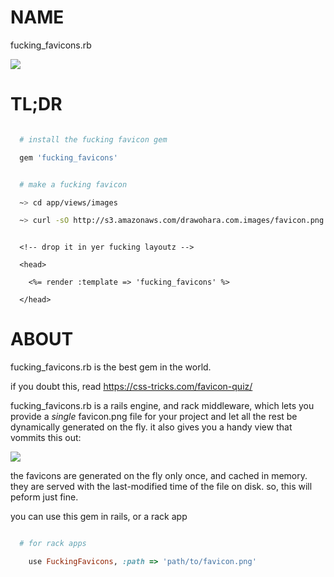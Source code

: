 NAME
====
  fucking_favicons.rb

  <img src='http://s3.amazonaws.com/drawohara.com.gifs/favicons.gif' style='max-height:100px;'>

TL;DR
=====

```ruby

  # install the fucking favicon gem

  gem 'fucking_favicons'

```


```bash

  # make a fucking favicon

  ~> cd app/views/images

  ~> curl -sO http://s3.amazonaws.com/drawohara.com.images/favicon.png

```

```erb

  <!-- drop it in yer fucking layoutz -->

  <head>

    <%= render :template => 'fucking_favicons' %>

  </head>

```

ABOUT
=====

  fucking_favicons.rb is the best gem in the world.
  
  if you doubt this, read https://css-tricks.com/favicon-quiz/ 

  fucking_favicons.rb is a rails engine, and rack middleware, which lets you
  provide a *single* favicon.png file for your project and let all the rest be
  dynamically generated on the fly.  it also gives you a handy view that
  vommits this out:

  <img src='https://s3.amazonaws.com/ss.dojo4.com/qrlxRqq0XC7Uweu6DOYrYx8E11A73Qk0tn1YYPMjyzOQqs5bRSC4MBo.png' style='max-height:100px'>

  the favicons are generated on the fly only once, and cached in memory.  they
  are served with the last-modified time of the file on disk.  so, this will
  peform just fine.

  you can use this gem in rails, or a rack app

```ruby

  # for rack apps

    use FuckingFavicons, :path => 'path/to/favicon.png'

```

